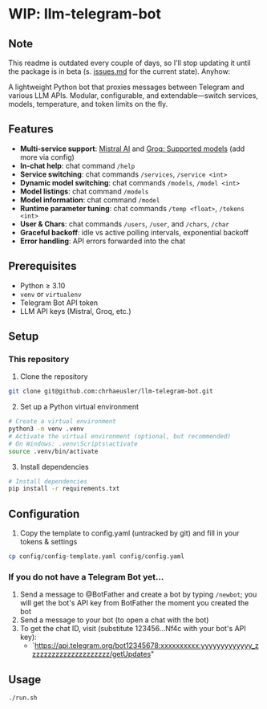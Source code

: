 # WIP: llm-telegram-bot

## Note

This readme is outdated every couple of days, so I'll stop updating it until the package
is in beta (s. [issues.md](/issues.md) for the current state). Anyhow:

A lightweight Python bot that proxies messages between Telegram and various LLM APIs.
Modular, configurable, and extendable—switch services, models, temperature, and token limits on the fly.

## Features

- **Multi‑service support**: [Mistral AI](https://docs.mistral.ai/getting-started/models/) and [Groq: Supported models](https://console.groq.com/docs/models) (add more via config)
- **In-chat help**: chat command `/help`
- **Service switching**: chat commands `/services`, `/service <int>`
- **Dynamic model switching**: chat commands `/models`, `/model <int>`
- **Model listings**: chat command `/models`
- **Model information**: chat command `/model`
- **Runtime parameter tuning**: chat commands `/temp <float>`, `/tokens <int>`
- **User & Chars**: chat commands `/users`, `/user`, and `/chars`, `/char`
- **Graceful backoff**: idle vs active polling intervals, exponential backoff
- **Error handling**: API errors forwarded into the chat

## Prerequisites

- Python ≥ 3.10
- `venv` or `virtualenv`
- Telegram Bot API token
- LLM API keys (Mistral, Groq, etc.)

## Setup

### This repository

1. Clone the repository

```bash
git clone git@github.com:chrhaeusler/llm-telegram-bot.git
```

2. Set up a Python virtual environment

```bash
# Create a virtual environment
python3 -m venv .venv
# Activate the virtual environment (optional, but recommended)
# On Windows: .venv\Scripts\activate
source .venv/bin/activate
```

3. Install dependencies

```bash
# Install dependencies
pip install -r requirements.txt
```

## Configuration

1. Copy the template to config.yaml (untracked by git) and fill in your tokens & settings

```bash
cp config/config-template.yaml config/config.yaml
```

### If you do not have a Telegram Bot yet...

1. Send a message to @BotFather and create a bot by typing `/newbot`; you will get the bot's API key from BotFather the moment you created the bot
2. Send a message to your bot (to open a chat with the bot)
3. To get the chat ID, visit (substitute 123456...Nf4c with your bot's API key):
   - `https://api.telegram.org/bot12345678:xxxxxxxxxx:yyyyyyyyyyyyy_zzzzzzzzzzzzzzzzzzzzz/getUpdates"

## Usage

```bash
./run.sh
```
